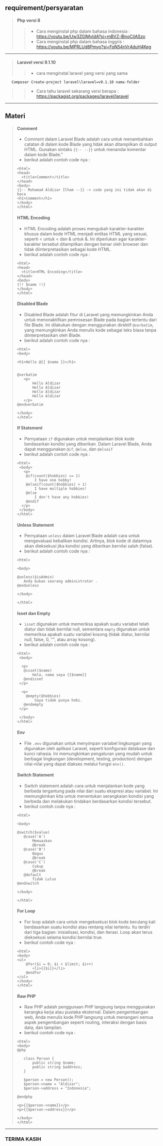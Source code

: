 <b>requirement/persyaratan</b>
---
> #### Php versi 8
>> - Cara menginstal php dalam bahasa indonesia : https://youtu.be/Uw3ZGIMvIdA?si=mBVZ-lBnoCilASzo
>> - Cara menginstal php dalam bahasa inggris : https://youtu.be/MPRLUd8Pmyo?si=FqN54nVr4duH4Keg
---
> #### Laravel versi 9.1.10
>> - cara menginstal laravel yang versi yang sama 
```
   Composer Create-project laravel\laravel=v9.1.10 nama-folder
```
>> - Cara tahu laravel sekarang versi berapa : https://packagist.org/packages/laravel/laravel
---
<b>Materi</b>
---
> #### Comment
> - Comment dalam Laravel Blade adalah cara untuk menambahkan catatan di dalam kode Blade yang tidak akan ditampilkan di output HTML. Gunakan sintaks `{{-- --}}` untuk menandai komentar dalam kode Blade."
> - berikut adalah contoh code nya :
> ```
> <html>
> <head>
>   <title>Comment</title>
> </head>
> <body>
> {{-- Muhamad Aldizar Ilham --}} -> code yang ini tidak akan di baca
> <h1>Comment</h1>
> </body>
> </html>
> ```
> #### HTML Encoding
> - HTML Encoding adalah proses mengubah karakter-karakter khusus dalam kode HTML menjadi entitas HTML yang sesuai, seperti < untuk < dan & untuk &. Ini diperlukan agar karakter-karakter tersebut ditampilkan dengan benar oleh browser dan tidak diinterpretasikan sebagai kode HTML.
> - berikut adalah contoh code nya :
> ```
> <html>
> <head>
>   <title>HTML Encoding</title>
> </head>
> <body>
> {!! $name !!}
> </body>
> </html>
> ```
> #### Disabled Blade
> - Disabled Blade adalah fitur di Laravel yang memungkinkan Anda untuk menonaktifkan pemrosesan Blade pada bagian tertentu dari file Blade. Ini dilakukan dengan menggunakan direktif `@verbatim`, yang memungkinkan Anda menulis kode sebagai teks biasa tanpa diinterpretasikan oleh Blade.
> - berikut adalah contoh code nya :
> ```
> <html>
> <body>
> 
> <h1>Hello @{{ $name }}</h1>
>
>
> @verbatim
>    <p>
>        Hello Aldizar
>        Hello Aldizar
>        Hello Aldizar
>        Hello Aldizar
>    </p>
> @endverbatim
>
> </body>
></html>
> ```
> #### If Statement
> - Pernyataan `if` digunakan untuk menjalankan blok kode berdasarkan kondisi yang diberikan. Dalam Laravel Blade, Anda dapat menggunakan `@if`, `@else`, dan `@elseif`
> - berikut adalah contoh code nya :
> ```
> <html>
>  <body>
>    <p>
>     @if(count($hobbies) == 1)
>         I have one hobby!
>     @elseif(count($hobbies) > 1)
>         I have multiple hobbies!
>     @else
>         I don't have any hobbies!
>     @endif
>   </p>
>  </body>
> </html>
> ```
> #### Unless Statement
> - Pernyataan `unless` dalam Laravel Blade adalah cara untuk mengevaluasi kebalikan kondisi. Artinya, blok kode di dalamnya akan dieksekusi jika kondisi yang diberikan bernilai salah (false).
> - berikut adalah contoh code nya :
> ```
> <html>
>
> <body>
> 
> @unless($isAdmin)
>    Anda bukan seorang administrator .
> @endunless
>
> </body>
>
> </html>
> ```
> #### Isset dan Empty
> - `isset` digunakan untuk memeriksa apakah suatu variabel telah diatur dan tidak bernilai null, sementara `empty` digunakan untuk memeriksa apakah suatu variabel kosong (tidak diatur, bernilai null, false, 0, "", atau array kosong).
> - berikut adalah contoh code nya :
> ```
> <html>
>  <body>
>
>   <p>
>    @isset($name)
>        Halo, nama saya {{$name}}
>    @endisset
>  </p>
> 
>   <p>
>     @empty($hobbies)
>         Saya tidak punya hobi.
>    @endempty
>  </p>
>
>  </body>
> </html>
> ```
> #### Env
> - File `.env` digunakan untuk menyimpan variabel lingkungan yang digunakan oleh aplikasi Laravel, seperti konfigurasi database dan kunci rahasia. Ini memungkinkan pengaturan yang mudah untuk berbagai lingkungan (development, testing, production) dengan nilai-nilai yang dapat diakses melalui fungsi `env()`.
> #### Switch Statement
> - Switch statement adalah cara untuk menjalankan kode yang berbeda tergantung pada nilai dari suatu ekspresi atau variabel. Ini memungkinkan kita untuk menentukan serangkaian kondisi yang berbeda dan melakukan tindakan berdasarkan kondisi tersebut.
> - berikut contoh code nya :
> ```
> <html>
>
> <body>
>
> @switch($value)
>    @case('A')
>        Memuaskan
>        @break
>    @case('B')
>        Bagus
>        @break
>    @case('C')
>        Cukup
>        @break
>    @default
>        Tidak Lulus
> @endswitch
>
> </body>
>
> </html>
> ```
> #### For Loop
> - For loop adalah cara untuk mengeksekusi blok kode berulang kali berdasarkan suatu kondisi atau rentang nilai tertentu. Itu terdiri dari tiga bagian: inisialisasi, kondisi, dan iterasi. Loop akan terus dieksekusi selama kondisi bernilai true.
> - berikut contoh code nya :
> ```
> <html>
> <body>
> <ul>
>     @for($i = 0; $i < $limit; $i++)
>        <li>{{$i}}</li>
>     @endfor
> </ul>
> </body>
> </html>
> ```
> #### Raw PHP
> - Raw PHP adalah penggunaan PHP langsung tanpa menggunakan kerangka kerja atau pustaka eksternal. Dalam pengembangan web, Anda menulis kode PHP langsung untuk menangani semua aspek pengembangan seperti routing, interaksi dengan basis data, dan tampilan.
> - berikut contoh code nya :
> ```
> <html>
> <body>
> @php
>
>    class Person {
>        public string $name;
>        public string $address;
>    }
>
>    $person = new Person();
>    $person->name = "Aldizar";
>    $person->address = "Indonesia";
>
> @endphp
>
> <p>{{$person->name}}</p>
> <p>{{$person->address}}</p>
> 
> </body>
> </html>
>```
---
  <b align = "center"><h3>TERIMA KASIH</h3></b>
